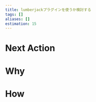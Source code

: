 ```yaml
---
title: lumberjackプラグインを使うか検討する
tags: []
aliases: []
estimation: 15
---
```

# Next Action
# Why
# How
